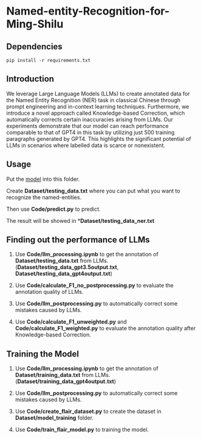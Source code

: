 # Named-entity-Recognition-for-Ming-Shilu

## Dependencies

```
pip install -r requirements.txt
```

## Introduction

We leverage Large Language Models (LLMs) to create annotated data for the Named Entity Recognition (NER) task in classical Chinese through prompt engineering and in-context learning techniques. Furthermore, we introduce a novel approach called Knowledge-based Correction, which automatically corrects certain inaccuracies arising from LLMs. Our experiments demonstrate that our model can reach performance comparable to that of GPT4 in this task by utilizing just 500 training paragraphs generated by GPT4. This highlights the significant potential of LLMs in scenarios where labelled data is scarce or nonexistent.

## Usage

Put the [model](https://github.com/youchen0620/Named-entity-Recognition-for-Ming-Shilu/releases/tag/model) into this folder.

Create **Dataset/testing_data.txt** where you can put what you want to recognize the named-entities.

Then use **Code/predict.py** to predict.

The result will be showed in ***Dataset/testing_data_ner.txt**

## Finding out the performance of LLMs

1. Use **Code/llm_processing.ipynb** to get the annotation of **Dataset/testing_data.txt** from LLMs. (**Dataset/testing_data_gpt3.5output.txt**, **Dataset/testing_data_gpt4output.txt**)

2. Use **Code/calculate_F1_no_postprocessing.py** to evaluate the annotation quality of LLMs.

3. Use **Code/llm_postprocessing.py** to automatically correct some mistakes caused by LLMs.

4. Use **Code/calculate_F1_unweighted.py** and **Code/calculate_F1_weighted.py** to evaluate the annotation quality after Knowledge-based Correction.

## Training the Model

1. Use **Code/llm_processing.ipynb** to get the annotation of **Dataset/training_data.txt** from LLMs. (**Dataset/training_data_gpt4output.txt**)

2. Use **Code/llm_postprocessing.py** to automatically correct some mistakes caused by LLMs.

3. Use **Code/create_flair_dataset.py** to create the dataset in **Dataset/model_training** folder.

4. Use **Code/train_flair_model.py** to training the model.
